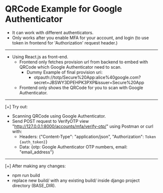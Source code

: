 # QRCode Example for Google Authenticator

- It can work with different authenticators.
- Only works after you enable MFA for your account, and login (to use token in frontend for 'Authorization' request header.)

---------------------------------------

- Using React.js as front-end.
  - Frontend only fetches provision url from backend to embed with QRCode which Google Authenticator need to scan.
    - Dummy Example of final provision uri:
      - otpauth://totp/Secure%20App:alice%40google.com?secret=JBSWY3DPEHPK3PXP&issuer=Secure%20App
  - Frontend only shows the QRCode for you to scan with Google Authenticator.
  
---------------------------------------

[+] Try out:
- Scanning QRCode using Google Authenticator.
- Send POST request to VerifyOTP view "http://127.0.0.1:8000/accounts/mfa/verify-otp/"
using Postman or curl with:
  - Headers: {"Content-Type": "application/json", "Authorization": `Token {auth_token}`}
  - Data: {otp: Google Authenticator OTP numbers, email: "email_address"}
  
------------------

[+] After making any changes:
- npm run build
- replace new build/ with any existing build/ inside django project directory (BASE_DIR).
